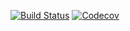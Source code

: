 [![Build Status](https://travis-ci.org/DD-DeCaF/iloop-to-model.svg?branch=master)](https://travis-ci.org/DD-DeCaF/iloop-to-model)
[![Codecov](https://codecov.io/gh/DD-DeCaF/iloop-to-model/branch/master/graph/badge.svg)](https://codecov.io/gh/DD-DeCaF/iloop-to-model)
